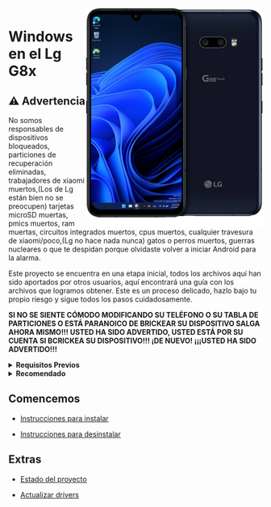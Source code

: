  <img align="right" src="https://github.com/Icesito68/Port-Windows-11-Lg-G8x/blob/main/mh2lm.png" width="350" alt="Windows 11 Running On A Lg G8x">


# Windows en el Lg G8x 

## ⚠️ Advertencia

No somos responsables de dispositivos bloqueados, particiones de recuperación eliminadas, trabajadores de xiaomi muertos,(Los de Lg están bien no se preocupen) tarjetas microSD muertas, pmics muertos, ram muertas, circuitos integrados muertos, cpus muertos, cualquier travesura de xiaomi/poco,(Lg no hace nada nunca) gatos o perros muertos, guerras nucleares o que te despidan porque olvidaste volver a iniciar Android para la alarma.

Este proyecto se encuentra en una etapa inicial, todos los archivos aquí han sido aportados por otros usuarios, aquí encontrará una guía con los archivos que logramos obtener. Este es un proceso delicado, hazlo bajo tu propio riesgo y sigue todos los pasos cuidadosamente.

**SI NO SE SIENTE CÓMODO MODIFICANDO SU TELÉFONO O SU TABLA DE PARTICIONES O ESTÁ PARANOICO DE BRICKEAR SU DISPOSITIVO SALGA AHORA MISMO!!! USTED HA SIDO ADVERTIDO, USTED ESTÁ POR SU CUENTA SI BCRICKEA SU DISPOSITIVO!!! ¡DE NUEVO! ¡¡¡USTED HA SIDO ADVERTIDO!!!**

<details>
<summary><a><strong>Requisitos Previos</strong></a></summary>

- Tener el bootloader desbloqueado

- Tener el [TWRP](https://drive.google.com/file/d/1xc9DhNX5bj8PZKOZc09N5QhtOGamKD9o/view?usp=share_link) u [Orange Fox](https://drive.google.com/file/d/1EGyZOBfdfZ_4nAqD7FURbJ-Bvq3E4ckO/view?usp=share_link) instalado (ambos se instalan como módulos de magisk)

- Tener descargadas las [Platform Tools](https://developer.android.com/studio/releases/platform-tools?hl=es-419)

- Tener un [ISO de Windows 11 Arm](https://uupdump.net/)

- Tener [Parted](https://www.mediafire.com/file/s9bjano4pezphou/parted/file) (Este archivo pertenece a [Gus33000](https://github.com/gus33000))

- Tener el script de [Mass Storage Mode](https://www.mediafire.com/file/m4yecbhu9fifjy7/msc.sh/file) (Este archivo pertenece a [Gus33000](https://github.com/gus33000)) o  Tener la imagen para entrar en [Mass Storage Mode](https://drive.google.com/file/d/13aqm-Hq4mWz5xDn9jSNxFSoF-qkEmUBx/view?usp=share_link) (gracias a Molly por compartirla)

- Tener la [Uefi del G8x](https://github.com/edk2-porting/edk2-msm/releases/tag/2302.1-mh2lm)
 
- Tener los [Drivers](https://github.com/MollySophia/LGE-sm8150-Drivers/releases/) y el [Instalador](https://github.com/WOA-Project/DriverUpdater/releases/)

  </summary>
</details>

<details>
<summary><a><strong>Recomendado</strong></a></summary>

- [Qfil](https://drive.google.com/file/d/1P7uGjIirqGRdkwlxgKf_idepDlv6_u-q/view?usp=sharing) para los backups y flasheos necesarios

- [Drivers de Qfil](https://drive.google.com/file/d/1sPJm1RuSoVX9JMEs-Gx8xNuEDadO6rpj/view?usp=sharing) necesarios para que Qfil funcione 

- [Firehose para el g8x](https://drive.google.com/file/d/1ekI_d2-P9GdoakkSgk2hK1WHbQLIPlTQ/view?usp=sharing) necesario para que Qfil funcione

  </summary>
</details>

## Comencemos

- [Instrucciones para instalar](https://github.com/Icesito68/Port-Windows-11-Lg-G8x/blob/main/guide/Espa%C3%B1ol/1-particiones-es.md)

- [Instrucciones para desinstalar](https://github.com/Icesito68/Port-Windows-11-Lg-G8x/blob/main/guide/Espa%C3%B1ol/desinstalar.md)


## Extras

- [Estado del proyecto](https://github.com/Icesito68/Port-Windows-11-Lg-G8x/blob/main/guide/Espa%C3%B1ol/estado.md)

- [Actualizar drivers](https://github.com/Icesito68/Port-Windows-11-Lg-G8x/blob/main/guide/Espa%C3%B1ol/Actualizar.md)
